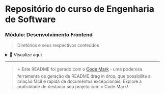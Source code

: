 # Repositório do curso de Engenharia de Software 

### Módulo: Desenvolvimento Frontend

> Diretórios e seus respectivos conteúdos

<details>
<summary>📂 Visualize aqui</summary>

| Pasta  | Conteúdo                          |
| ------ | --------------------------------- |
| dia_01 | Ambientes de Programação          |
| dia_02 | Conceitos básicos de HTML         |
| dia_03 | Mídias com HTML                   |
| dia_04 | Montando tabelas com HTML         |
| dia_05 | Criação de formulários com HTML   |
| dia_06 | Continuação: formulários com HTML |
| dia_07 | CSS: Entendendo sobre estilos     |
| dia_08 | CSS: Criando estilos              |

</details>

---
> ⭐️ Este README foi gerado com o [Code Mark](https://codemark.com.br) - uma poderosa ferramenta de geração de README drag in drop, que possibilita a criação fácil e rápida de documentos excepcionais. Explore a praticidade de destacar seu projeto com o Code Mark!